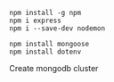 ```
npm install -g npm
npm i express
npm i --save-dev nodemon

npm install mongoose
npm install dotenv
```

Create mongodb cluster
